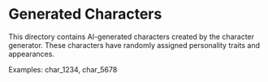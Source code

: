 # Generated Characters

This directory contains AI-generated characters created by the character generator.
These characters have randomly assigned personality traits and appearances.

Examples: char_1234, char_5678
